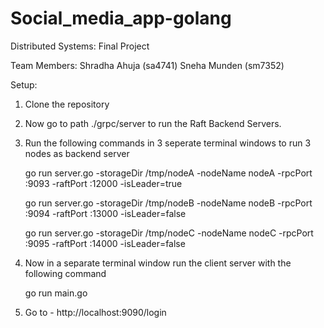# Social_media_app-golang
Distributed Systems: Final Project

Team Members:
Shradha Ahuja (sa4741)
Sneha Munden (sm7352)


Setup:
1. Clone the repository 

2. Now go to path ./grpc/server to run the Raft Backend Servers. 

3. Run the following commands in 3 seperate terminal windows to run 3 nodes as backend server

      go run server.go -storageDir /tmp/nodeA -nodeName nodeA -rpcPort :9093 -raftPort :12000 -isLeader=true
      
      go run server.go -storageDir /tmp/nodeB -nodeName nodeB -rpcPort :9094 -raftPort :13000 -isLeader=false
      
      go run server.go -storageDir /tmp/nodeC -nodeName nodeC -rpcPort :9095 -raftPort :14000 -isLeader=false


4. Now in a separate terminal window run the client server with the following command
     
     go run main.go


5. Go to - http://localhost:9090/login







